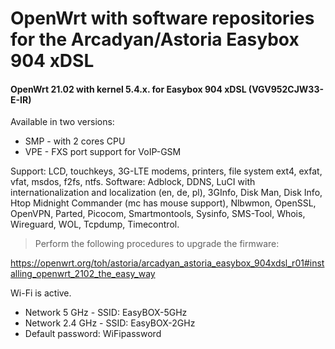 # OpenWrt with software repositories for the Arcadyan/Astoria Easybox 904 xDSL

#### OpenWrt 21.02 with kernel 5.4.x. for Easybox 904 xDSL (VGV952CJW33-E-IR)

Available in two versions: 
- SMP - with 2 cores CPU
- VPE - FXS port support for VoIP-GSM 

Support: LCD, touchkeys, 3G-LTE modems, printers, file system ext4, exfat, vfat, msdos, f2fs, ntfs. Software: Adblock, DDNS, LuCI with internationalization and localization (en, de, pl), 3GInfo, Disk Man, Disk Info, Htop Midnight Commander (mc has mouse support), Nlbwmon, OpenSSL, OpenVPN, Parted, Picocom, Smartmontools, Sysinfo, SMS-Tool, Whois, Wireguard, WOL, Tcpdump, Timecontrol.

> Perform the following procedures to upgrade the firmware: 
> 
https://openwrt.org/toh/astoria/arcadyan_astoria_easybox_904xdsl_r01#installing_openwrt_2102_the_easy_way

Wi-Fi is active.
- Network 5 GHz - SSID: EasyBOX-5GHz
- Network 2.4 GHz - SSID: EasyBOX-2GHz
- Default password: WiFipassword











